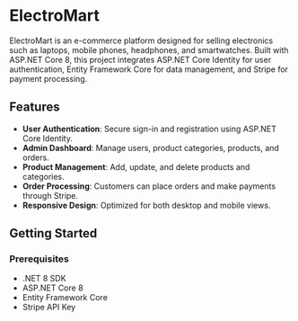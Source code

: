 # ElectroMart

ElectroMart is an e-commerce platform designed for selling electronics such as laptops, mobile phones, headphones, and smartwatches. Built with ASP.NET Core 8, this project integrates ASP.NET Core Identity for user authentication, Entity Framework Core for data management, and Stripe for payment processing.

## Features

- **User Authentication**: Secure sign-in and registration using ASP.NET Core Identity.
- **Admin Dashboard**: Manage users, product categories, products, and orders.
- **Product Management**: Add, update, and delete products and categories.
- **Order Processing**: Customers can place orders and make payments through Stripe.
- **Responsive Design**: Optimized for both desktop and mobile views.

## Getting Started

### Prerequisites

- .NET 8 SDK
- ASP.NET Core 8
- Entity Framework Core
- Stripe API Key

